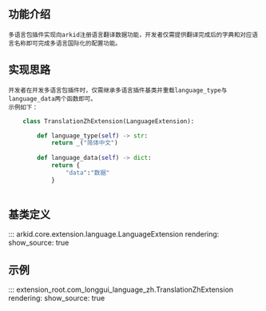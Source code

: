 ## 功能介绍
    多语言包插件实现向arkid注册语言翻译数据功能，开发者仅需提供翻译完成后的字典和对应语言名称即可完成多语言国际化的配置功能。
## 实现思路
    开发者在开发多语言包插件时，仅需继承多语言插件基类并重载language_type与language_data两个函数即可。
    示例如下：

``` py
    class TranslationZhExtension(LanguageExtension):

        def language_type(self) -> str:
            return _("简体中文")
        
        def language_data(self) -> dict:
            return {
                "data":"数据"
            }
    
```
## 基类定义

::: arkid.core.extension.language.LanguageExtension
    rendering:
        show_source: true
    
## 示例

::: extension_root.com_longgui_language_zh.TranslationZhExtension
    rendering:
        show_source: true
